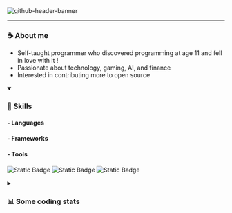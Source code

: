 <img alt="github-header-banner" src="https://github.com/user-attachments/assets/155d99c4-f476-48ec-a111-e4e3857e39d3" />

---

### ☕ About me
- Self-taught programmer who discovered programming at age 11 and fell in love with it !
- Passionate about technology, gaming, AI, and finance
- Interested in contributing more to open source

<details open>
 <summary>
  <h3>🧰 Skills</h3>
 </summary>
 
 <h4>- Languages</h4>
 

 <h4>- Frameworks</h4>
 
 <h4>- Tools</h4>

 ![Static Badge](https://img.shields.io/badge/Git-%23F05032?style=flat&logo=git&logoColor=white)
 ![Static Badge](https://img.shields.io/badge/Figma-%23F24E1E?style=flat&logo=figma&logoColor=white)
 ![Static Badge](https://img.shields.io/badge/Storybook-%23FF4785?style=flat&logo=storybook&logoColor=white)

</details>

<details>
 <summary>
  <h3>📊 Some coding stats</h3>
 </summary>

<!--START_SECTION:waka-->
<!--END_SECTION:waka-->
</details>
